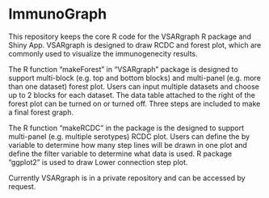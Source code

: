 # ImmunoGraph

This repository keeps the core R code for the VSARgraph R package and Shiny App. VSARgraph is designed to draw RCDC and forest plot, which are commonly used to visualize the immunogenecity results. 

The R function “makeForest” in “VSARgraph” package is designed to support multi-block (e.g. top and bottom blocks) and multi-panel (e.g. more than one dataset) forest plot. Users can input multiple datasets and choose up to 2 blocks for each dataset. The data table attached to the right of the forest plot can be turned on or turned off. Three steps are included to make a final forest graph.

The R function “makeRCDC” in the package is the designed to support multi-panel (e.g. multiple serotypes) RCDC plot. Users can define the by variable to determine how many step lines will be drawn in one plot and define the filter variable to determine what data is used. R package “ggplot2” is used to draw Lower connection step plot. 

Currently VSARgraph is in a private repository and can be accessed by request.
